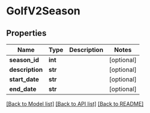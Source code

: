 # GolfV2Season

## Properties
Name | Type | Description | Notes
------------ | ------------- | ------------- | -------------
**season_id** | **int** |  | [optional] 
**description** | **str** |  | [optional] 
**start_date** | **str** |  | [optional] 
**end_date** | **str** |  | [optional] 

[[Back to Model list]](../README.md#documentation-for-models) [[Back to API list]](../README.md#documentation-for-api-endpoints) [[Back to README]](../README.md)

